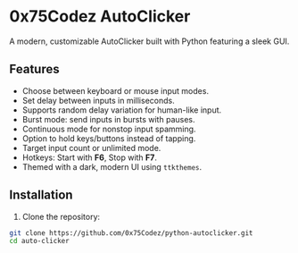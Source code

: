 # 0x75Codez AutoClicker

A modern, customizable AutoClicker built with Python featuring a sleek GUI.

## Features

- Choose between keyboard or mouse input modes.
- Set delay between inputs in milliseconds.
- Supports random delay variation for human-like input.
- Burst mode: send inputs in bursts with pauses.
- Continuous mode for nonstop input spamming.
- Option to hold keys/buttons instead of tapping.
- Target input count or unlimited mode.
- Hotkeys: Start with **F6**, Stop with **F7**.
- Themed with a dark, modern UI using `ttkthemes`.

## Installation

1. Clone the repository:

```bash
git clone https://github.com/0x75Codez/python-autoclicker.git
cd auto-clicker
